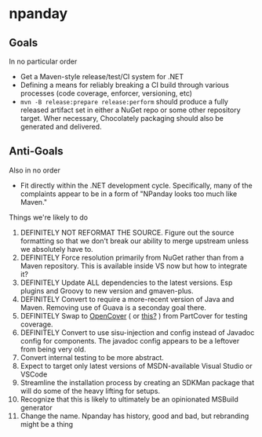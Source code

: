 # npanday


## Goals

In no particular order

* Get a Maven-style release/test/CI system for .NET
* Defining a means for reliably breaking a CI build through various processes (code coverage, enforcer, versioning, etc)
* `mvn -B release:prepare release:perform` should produce a fully released artifact set in either a NuGet repo or some other repository target.  Wher
necessary, Chocolately packaging should also be generated and delivered.

## Anti-Goals

Also in no order

* Fit directly within the .NET development cycle.  Specifically, many of the complaints appear to be in a form of "NPanday looks too much like Maven."


Things we're likely to do

1. DEFINITELY NOT REFORMAT THE SOURCE.  Figure out the source formatting so that we don't break our ability to merge upstream unless we absolutely have to.
1. DEFINITELY Force resolution primarily from NuGet rather than from a Maven repository.  This is available inside VS now but how to integrate it?
1. DEFINITELY Update ALL dependencies to the latest versions.  Esp plugins and Groovy to new version and gmaven-plus.
1. DEFINITELY Convert to require a more-recent version of Java and Maven.  Removing use of Guava is a seconday goal there.
1. DEFINITELY Swap to [OpenCover](https://github.com/OpenCover/opencover) ( or [this?](https://github.com/sawilde/opencover) ) from PartCover for testing coverage.
1. DEFINITELY Convert to use sisu-injection and config instead of Javadoc config for components. The javadoc config appears to be a leftover from being very old.
1. Convert internal testing to be more abstract.
1. Expect to target only latest versions of MSDN-available Visual Studio or VSCode
1. Streamline the installation process by creating an SDKMan package that will do some of the heavy lifting for setups.
1. Recognize that this is likely to ultimately be an opinionated MSBuild generator
1. Change the name.  Npanday has history, good and bad, but rebranding might be a thing
